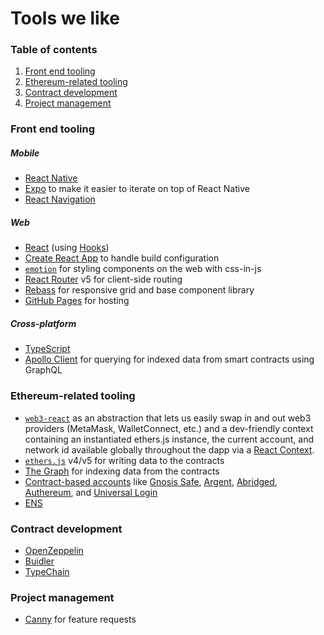 # Tools we like

### Table of contents

1. [Front end tooling](#front-end-tooling)
1. [Ethereum-related tooling](#ethereum-related-tooling)
1. [Contract development](#contract-development)
1. [Project management](#project-management)

### Front end tooling

##### Mobile
- [React Native](https://reactnative.dev/)
- [Expo](https://expo.io/) to make it easier to iterate on top of React Native
- [React Navigation](https://reactnavigation.org/)

##### Web
- [React](https://reactjs.org/) (using [Hooks](https://reactjs.org/docs/hooks-intro.html))
- [Create React App](https://create-react-app.dev/) to handle build configuration
- [`emotion`](https://emotion.sh) for styling components on the web with css-in-js
- [React Router](https://github.com/ReactTraining/react-router) v5 for client-side routing
- [Rebass](https://rebassjs.org/) for responsive grid and base component library
- [GitHub Pages](https://pages.github.com/) for hosting

##### Cross-platform

- [TypeScript](https://www.typescriptlang.org/)
- [Apollo Client](https://www.apollographql.com/docs/react/) for querying for indexed data from smart contracts using GraphQL

### Ethereum-related tooling

- [`web3-react`](https://github.com/NoahZinsmeister/web3-react) as an abstraction that lets us easily swap in and out web3 providers (MetaMask, WalletConnect, etc.) and a dev-friendly context containing an instantiated ethers.js instance, the current account, and network id available globally throughout the dapp via a [React Context](https://reactjs.org/docs/context.html).
- [`ethers.js`](https://github.com/ethers-io/ethers.js) v4/v5 for writing data to the contracts
- [The Graph](https://thegraph.com/) for indexing data from the contracts
- [Contract-based accounts](https://contractbasedaccounts.com/) like [Gnosis Safe](https://safe.gnosis.io/), [Argent](https://www.argent.xyz/), [Abridged](https://abridged.io/), [Authereum](https://authereum.org/), and [Universal Login](https://universallogin.io/)
- [ENS](https://ens.domains/)

### Contract development

- [OpenZeppelin](https://openzeppelin.com/)
- [Buidler](https://buidler.dev/)
- [TypeChain](https://github.com/ethereum-ts/Typechain)

### Project management
 - [Canny](https://canny.io/) for feature requests
